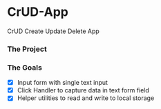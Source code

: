 # CrUD-App
CrUD Create Update Delete App

### The Project


### The Goals 
- [x] Input form with single text input
- [x] Click Handler to capture data in text form field
- [x] Helper utilities to read and write to local storage
